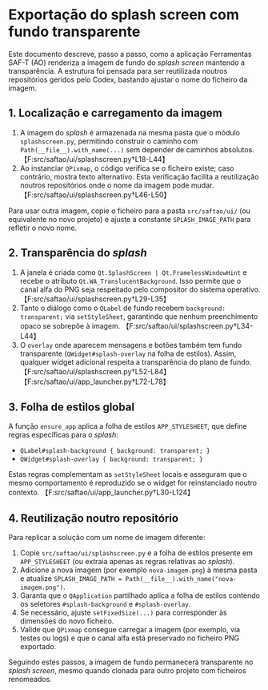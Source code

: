 # Exportação do splash screen com fundo transparente

Este documento descreve, passo a passo, como a aplicação Ferramentas SAF-T (AO) renderiza a imagem de fundo do *splash screen* mantendo a transparência. A estrutura foi pensada para ser reutilizada noutros repositórios geridos pelo Codex, bastando ajustar o nome do ficheiro da imagem.

## 1. Localização e carregamento da imagem

1. A imagem do *splash* é armazenada na mesma pasta que o módulo `splashscreen.py`, permitindo construir o caminho com `Path(__file__).with_name(...)` sem depender de caminhos absolutos. 【F:src/saftao/ui/splashscreen.py†L18-L44】
2. Ao instanciar `QPixmap`, o código verifica se o ficheiro existe; caso contrário, mostra texto alternativo. Esta verificação facilita a reutilização noutros repositórios onde o nome da imagem pode mudar. 【F:src/saftao/ui/splashscreen.py†L46-L50】

Para usar outra imagem, copie o ficheiro para a pasta `src/saftao/ui/` (ou equivalente no novo projeto) e ajuste a constante `SPLASH_IMAGE_PATH` para refletir o novo nome.

## 2. Transparência do *splash*

1. A janela é criada como `Qt.SplashScreen | Qt.FramelessWindowHint` e recebe o atributo `Qt.WA_TranslucentBackground`. Isso permite que o canal alfa do PNG seja respeitado pelo compositor do sistema operativo. 【F:src/saftao/ui/splashscreen.py†L29-L35】
2. Tanto o diálogo como o `QLabel` de fundo recebem `background: transparent;` via `setStyleSheet`, garantindo que nenhum preenchimento opaco se sobrepõe à imagem. 【F:src/saftao/ui/splashscreen.py†L34-L44】
3. O `overlay` onde aparecem mensagens e botões também tem fundo transparente (`QWidget#splash-overlay` na folha de estilos). Assim, qualquer widget adicional respeita a transparência do plano de fundo. 【F:src/saftao/ui/splashscreen.py†L52-L84】【F:src/saftao/ui/app_launcher.py†L72-L78】

## 3. Folha de estilos global

A função `ensure_app` aplica a folha de estilos `APP_STYLESHEET`, que define regras específicas para o *splash*:

- `QLabel#splash-background { background: transparent; }`
- `QWidget#splash-overlay { background: transparent; }`

Estas regras complementam as `setStyleSheet` locais e asseguram que o mesmo comportamento é reproduzido se o widget for reinstanciado noutro contexto. 【F:src/saftao/ui/app_launcher.py†L30-L124】

## 4. Reutilização noutro repositório

Para replicar a solução com um nome de imagem diferente:

1. Copie `src/saftao/ui/splashscreen.py` e a folha de estilos presente em `APP_STYLESHEET` (ou extraia apenas as regras relativas ao *splash*).
2. Adicione a nova imagem (por exemplo `nova-imagem.png`) à mesma pasta e atualize `SPLASH_IMAGE_PATH = Path(__file__).with_name("nova-imagem.png")`.
3. Garanta que o `QApplication` partilhado aplica a folha de estilos contendo os seletores `#splash-background` e `#splash-overlay`.
4. Se necessário, ajuste `setFixedSize(...)` para corresponder às dimensões do novo ficheiro.
5. Valide que `QPixmap` consegue carregar a imagem (por exemplo, via testes ou logs) e que o canal alfa está preservado no ficheiro PNG exportado.

Seguindo estes passos, a imagem de fundo permanecerá transparente no *splash screen*, mesmo quando clonada para outro projeto com ficheiros renomeados.
